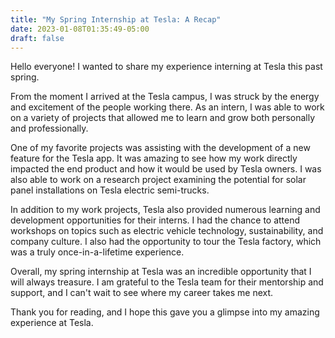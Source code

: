 ```yaml
---
title: "My Spring Internship at Tesla: A Recap"
date: 2023-01-08T01:35:49-05:00
draft: false
---
```


Hello everyone! I wanted to share my experience interning at Tesla this past spring.

From the moment I arrived at the Tesla campus, I was struck by the energy and excitement of the people working there. As an intern, I was able to work on a variety of projects that allowed me to learn and grow both personally and professionally.

One of my favorite projects was assisting with the development of a new feature for the Tesla app. It was amazing to see how my work directly impacted the end product and how it would be used by Tesla owners. I was also able to work on a research project examining the potential for solar panel installations on Tesla electric semi-trucks.

In addition to my work projects, Tesla also provided numerous learning and development opportunities for their interns. I had the chance to attend workshops on topics such as electric vehicle technology, sustainability, and company culture. I also had the opportunity to tour the Tesla factory, which was a truly once-in-a-lifetime experience.

Overall, my spring internship at Tesla was an incredible opportunity that I will always treasure. I am grateful to the Tesla team for their mentorship and support, and I can't wait to see where my career takes me next.

Thank you for reading, and I hope this gave you a glimpse into my amazing experience at Tesla.